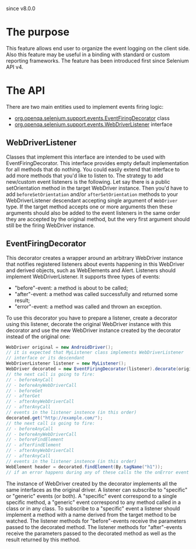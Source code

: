 since v8.0.0

# The purpose

This feature allows end user to organize the event logging on the client side. 
Also this feature may be useful in a binding with standard or custom reporting
frameworks. The feature has been introduced first since Selenium API v4.  

# The API

There are two main entities used to implement events firing logic: 
- [org.openqa.selenium.support.events.EventFiringDecorator](https://github.com/SeleniumHQ/selenium/blob/trunk/java/src/org/openqa/selenium/support/events/EventFiringDecorator.java) class
- [org.openqa.selenium.support.events.WebDriverListener](https://github.com/SeleniumHQ/selenium/blob/trunk/java/src/org/openqa/selenium/support/events/WebDriverListener.java) interface

## WebDriverListener

Classes that implement this interface are intended to be used with EventFiringDecorator.
This interface provides empty default implementation for all methods that do nothing.
You could easily extend that interface to add more methods that you'd like to listen to.
The strategy to add new/custom event listeners is the following. Let say there is a public setOrientation
method in the target WebDriver instance. Then you'd have to add `beforeSetOrientation` and/or
`afterSetOrientation` methods to your WebDriverListener descendant accepting single argument 
of `WebDriver` type. If the target method accepts one or more arguments then these arguments 
should also be added to the event listeners in the same order they are accepted by the original method, 
but the very first argument should still be the firing WebDriver instance.

## EventFiringDecorator

This decorator creates a wrapper around an arbitrary WebDriver instance that notifies
registered listeners about events happening in this WebDriver and derived objects, 
such as WebElements and Alert.
Listeners should implement WebDriverListener. It supports three types of events:
- "before"-event: a method is about to be called;
- "after"-event: a method was called successfully and returned some result;
- "error"-event: a method was called and thrown an exception.

To use this decorator you have to prepare a listener, create a decorator using this listener, 
decorate the original WebDriver instance with this decorator and use the new WebDriver instance
created by the decorator instead of the original one: 
```java
WebDriver original = new AndroidDriver(); 
// it is expected that MyListener class implements WebDriverListener
// interface or its descendant
WebDriverListener listener = new MyListener(); 
WebDriver decorated = new EventFiringDecorator(listener).decorate(original);
// the next call is going to fire:
// - beforeAnyCall
// - beforeAnyWebDriverCall
// - beforeGet
// - afterGet 
// - afterAnyWebDriverCall
// - afterAnyCall
// events in the listener instence (in this order)
decorated.get("http://example.com/"); 
// the next call is going to fire:
// - beforeAnyCall
// - beforeAnyWebDriverCall
// - beforeFindElement
// - afterFindElement
// - afterAnyWebDriverCall
// - afterAnyCall
// events in the listener instence (in this order)
WebElement header = decorated.findElement(By.tagName("h1")); 
// if an error happens during any of these calls the the onError event is fired
```
The instance of WebDriver created by the decorator implements all the same interfaces 
as the original driver. A listener can subscribe to "specific" or "generic" events (or both). 
A "specific" event correspond to a single specific method, a "generic" event correspond to any 
method called in a class or in any class. To subscribe to a "specific" event a listener should 
implement a method with a name derived from the target method to be watched. The listener methods 
for "before"-events receive the parameters passed to the decorated method. The listener 
methods for "after"-events receive the parameters passed to the decorated method as well as the 
result returned by this method.
